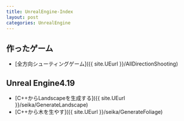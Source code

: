 ```yaml
---
title: UnrealEngine-Index
layout: post
categories: UnrealEngine
---
```


## 作ったゲーム
* [全方向シューティングゲーム]({{ site.UEurl }}/AllDirectionShooting)

## Unreal Engine4.19
* [C++からLandscapeを生成する]({{ site.UEurl }}/seika/GenerateLandscape)
* [C++から木を生やす]({{ site.UEurl }}/seika/GenerateFoliage)

